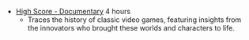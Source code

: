 
* [High Score - Documentary](https://www.imdb.com/title/tt12759400/fullcredits?ref_=tt_cl_sm#cast) 4 hours
    * Traces the history of classic video games, featuring insights from the innovators who brought these worlds and characters to life.
